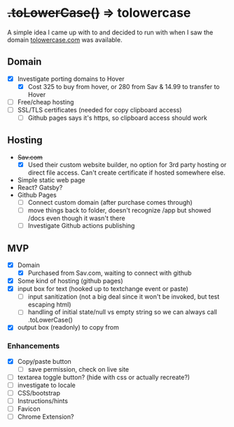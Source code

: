 # ~~.toLowerCase()~~ ⇒ tolowercase
A simple idea I came up with to and decided to run with when I saw the domain [tolowercase.com](https://www.tolowercase.com/) was available.

## Domain
- [x] Investigate porting domains to Hover
	- [x] Cost 325 to buy from hover, or 280 from Sav & 14.99 to transfer to Hover
- [ ] Free/cheap hosting
- [ ] SSL/TLS certificates (needed for copy clipboard access)
	- [ ] Github pages says it's https, so clipboard access should work

## Hosting
-  ~~Sav.com~~
	- [x]  Used their custom website builder, no option for 3rd party hosting or direct file access. Can't create certificate if hosted somewhere else.
- Simple static web page
- React? Gatsby?
- Github Pages
	- [ ] Connect custom domain (after purchase comes through)
	- [ ] move things back to folder, doesn't recognize /app but showed /docs even though it wasn't there
	- [ ] Investigate Github actions publishing

## MVP
- [x] Domain
	- [x] Purchased from Sav.com, waiting to connect with github
- [x] Some kind of hosting (github pages)
- [x] input box for text (hooked up to textchange event or paste)
	- [ ] input sanitization (not a big deal since it won't be invoked, but test escaping html)
	- [ ] handling of initial state/null vs empty string so we can always call .toLowerCase()
- [x] output box (readonly) to copy from

### Enhancements
- [x] Copy/paste button
	- [ ] save permission, check on live site
- [ ] textarea toggle button? (hide with css or actually recreate?)
- [ ] investigate to locale
- [ ] CSS/bootstrap
- [ ] Instructions/hints
- [ ] Favicon
- [ ] Chrome Extension?

